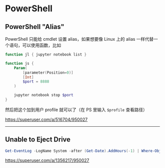 # PowerShell

## PowerShell "Alias"

PowerShell 只能给 cmdlet 设置 alias，如果想要像 Linux 上的 alias 一样代替一个语句，可以使用函数，比如

```powershell
function jl { jupyter notebook list }

function js {
    Param(
        [parameter(Position=0)]
        [Int]
        $port = 8888
    )

    jupyter notebook stop $port
}
```

然后把这个加到用户 profile 就可以了（在 PS 里输入 `$profile` 查看路径）

<https://superuser.com/a/516704/950027>

---

## Unable to Eject Drive

```powershell
Get-EventLog -LogName System -after (Get-Date).AddHours(-1) | Where-Object {$_.EventID -eq 225} | Sort-Object TimeGenerated | Format-Table -Wrap
```

<https://superuser.com/a/1356217/950027>
